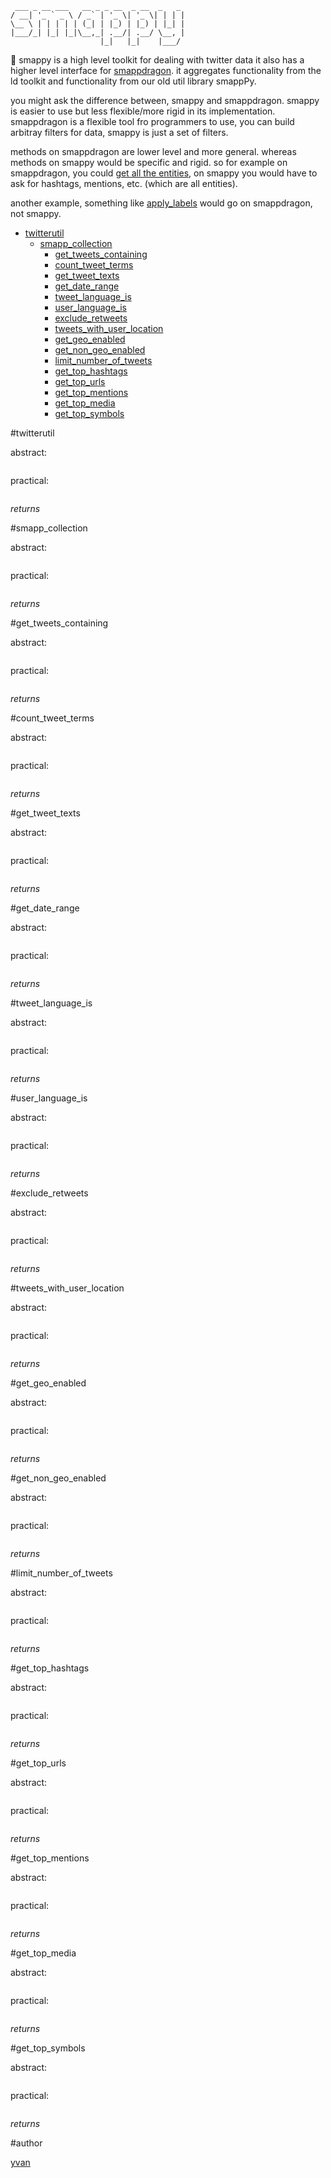 ```
 ___ _ __ ___   __ _ _ __  _ __  _   _ 
/ __| '_ ` _ \ / _` | '_ \| '_ \| | | |
\__ \ | | | | | (_| | |_) | |_) | |_| |
|___/_| |_| |_|\__,_| .__/| .__/ \__, |
                    |_|   |_|    |___/ 
```
:snake: smappy is a high level toolkit for dealing with twitter data it also has a higher level interface for [smappdragon](https://github.com/SMAPPNYU/smappdragon). it aggregates functionality from the ld toolkit and functionality from our old util library smappPy.

you might ask the difference between, smappy and smappdragon. smappy is easier to use but less flexible/more rigid in its implementation. smappdragon is a flexible tool fro programmers to use, you can build arbitray filters for data, smappy is just a set of filters.

methods on smappdragon are lower level and more general. whereas methods on smappy would be specific and rigid. so for example on smappdragon, you could [get all the entities](https://github.com/SMAPPNYU/smappdragon#top_entities), on smappy you would have to ask for hashtags, mentions, etc. (which are all entities).

another example, something like [apply_labels](https://github.com/SMAPPNYU/smapp-toolkit#apply_labels) would go on smappdragon, not smappy.

- [twitterutil](#twitterutil)
    - [smapp_collection](#base_collection)
        - [get_tweets_containing](#get_tweets_containing)
        - [count_tweet_terms](#count_tweet_terms)
        - [get_tweet_texts](#get_tweet_texts)
        - [get_date_range](#get_date_range)
        - [tweet_language_is](#tweet_language_is)
        - [user_language_is](#user_language_is)
        - [exclude_retweets](#exclude_retweets)
        - [tweets_with_user_location](#tweets_with_user_location)
        - [get_geo_enabled](#get_geo_enabled)
        - [get_non_geo_enabled](#get_non_geo_enabled)
        - [limit_number_of_tweets](#limit_number_of_tweets)
        - [get_top_hashtags](#get_top_hashtags)
        - [get_top_urls](#get_top_urls)
        - [get_top_mentions](#get_top_mentions)
        - [get_top_media](#get_top_media)
        - [get_top_symbols](#get_top_symbols)


#twitterutil



abstract:
```python
```

practical:
```python
```

*returns*

#smapp_collection



abstract:
```python
```

practical:
```python
```

*returns*

#get_tweets_containing



abstract:
```python
```

practical:
```python
```

*returns*

#count_tweet_terms



abstract:
```python
```

practical:
```python
```

*returns*

#get_tweet_texts



abstract:
```python
```

practical:
```python
```

*returns*

#get_date_range



abstract:
```python
```

practical:
```python
```

*returns*

#tweet_language_is



abstract:
```python
```

practical:
```python
```

*returns*

#user_language_is



abstract:
```python
```

practical:
```python
```

*returns*

#exclude_retweets



abstract:
```python
```

practical:
```python
```

*returns*

#tweets_with_user_location



abstract:
```python
```

practical:
```python
```

*returns*

#get_geo_enabled



abstract:
```python
```

practical:
```python
```

*returns*

#get_non_geo_enabled



abstract:
```python
```

practical:
```python
```

*returns*

#limit_number_of_tweets



abstract:
```python
```

practical:
```python
```

*returns*

#get_top_hashtags



abstract:
```python
```

practical:
```python
```

*returns*

#get_top_urls



abstract:
```python
```

practical:
```python
```

*returns*

#get_top_mentions



abstract:
```python
```

practical:
```python
```

*returns*

#get_top_media



abstract:
```python
```

practical:
```python
```

*returns*

#get_top_symbols



abstract:
```python
```

practical:
```python
```

*returns*



#author

[yvan](https://github.com/yvan)